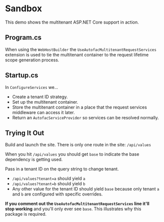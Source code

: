 # Sandbox

This demo shows the multitenant ASP.NET Core support in action.

## Program.cs
When using the `WebHostBuilder` the `UseAutofacMultitenantRequestServices` extension is used to tie the multitenant container to the request lifetime scope generation process.

## Startup.cs
In `ConfigureServices` we...

- Create a tenant ID strategy.
- Set up the multitenant container.
- Store the multitenant container in a place that the request services middleware can access it later.
- Return an `AutofacServiceProvider` so services can be resolved normally.

## Trying It Out

Build and launch the site. There is only one route in the site: `/api/values`

When you hit `/api/values` you should get `base` to indicate the base dependency is getting used.

Pass in a tenant ID on the query string to change tenant.

- `/api/values?tenant=a` should yield `a`
- `/api/values?tenant=b` should yield `b`
- Any other value for the tenant ID should yield `base` because only tenant `a` and `b` are configured with specific overrides.

**If you comment out the `UseAutofacMultitenantRequestServices` line it'll stop working** and you'll only ever see `base`. This illustrates why this package is required.